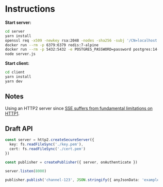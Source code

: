 # Instructions

**Start server:**

```sh
cd server
yarn install
openssl req -x509 -newkey rsa:2048 -nodes -sha256 -subj '/CN=localhost' -keyout key.pem -out cert.pem # https required for http2
docker run --rm -p 6379:6379 redis:7-alpine
docker run --rm -p 5432:5432 -e POSTGRES_PASSWORD=password postgres:14-alpine
node server.js
```

**Start client:**

```sh
cd client
yarn install
yarn dev
```

## Notes

Using an HTTP2 server since [SSE suffers from fundamental limitations on HTTP1](https://developer.mozilla.org/en-US/docs/Web/API/Server-sent_events/Using_server-sent_events#sect1).


## Draft API

```ts
const server = http2.createSecureServer({
  key: fs.readFileSync('./key.pem'),
  cert: fs.readFileSync('./cert.pem')
})

const publisher = createPublisher({ server, onAuthenticate })

server.listen(8000)

publisher.publish('channel-123', JSON.stringify({ anyJsonData: 'example' }))
```
